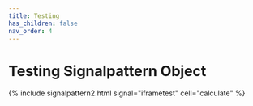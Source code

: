 ```yaml
---
title: Testing
has_children: false
nav_order: 4
---
```


# Testing Signalpattern Object

{% include signalpattern2.html signal="iframetest" cell="calculate" %}
